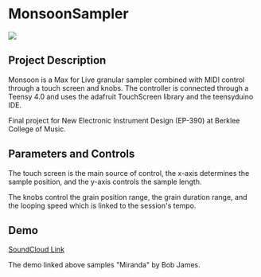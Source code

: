 # MonsoonSampler

![](Images/IMG_2092.png)

## Project Description 

Monsoon is a Max for Live granular sampler combined with MIDI control through a touch screen and knobs. The controller is connected through a Teensy 4.0 and uses the adafruit TouchScreen library and the teensyduino IDE. 

Final project for New Electronic Instrument Design (EP-390) at Berklee College of Music.

## Parameters and Controls

The touch screen is the main source of control, the x-axis determines the sample position, and the y-axis controls the sample length. 

The knobs control the grain position range, the grain duration range, and the looping speed which is linked to the session's tempo.

## Demo

[SoundCloud Link](https://soundcloud.com/user-67320085-103319864/sets/monsoon-sampler-demos/s-51QF0I8rfpf?si=dcee7567c26a45a882c6ec3f21fdaa58&utm_source=clipboard&utm_medium=text&utm_campaign=social_sharing)

The demo linked above samples "Miranda" by Bob James.




